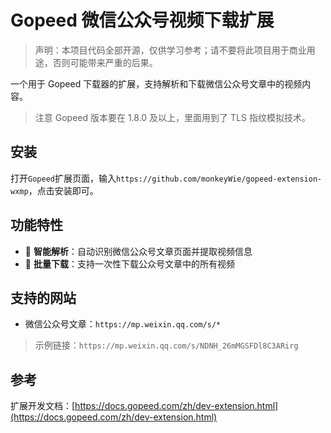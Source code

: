 # Gopeed 微信公众号视频下载扩展

> 声明：本项目代码全部开源，仅供学习参考；请不要将此项目用于商业用途，否则可能带来严重的后果。

一个用于 Gopeed 下载器的扩展，支持解析和下载微信公众号文章中的视频内容。

> 注意 Gopeed 版本要在 1.8.0 及以上，里面用到了 TLS 指纹模拟技术。

## 安装

打开`Gopeed`扩展页面，输入`https://github.com/monkeyWie/gopeed-extension-wxmp`，点击安装即可。

## 功能特性

- 🚀 **智能解析**：自动识别微信公众号文章页面并提取视频信息
- 🎥 **批量下载**：支持一次性下载公众号文章中的所有视频

## 支持的网站

- 微信公众号文章：`https://mp.weixin.qq.com/s/*`

> 示例链接：`https://mp.weixin.qq.com/s/NDNH_26mMGSFDl8C3ARirg`

## 参考

扩展开发文档：[https://docs.gopeed.com/zh/dev-extension.html](https://docs.gopeed.com/zh/dev-extension.html)
